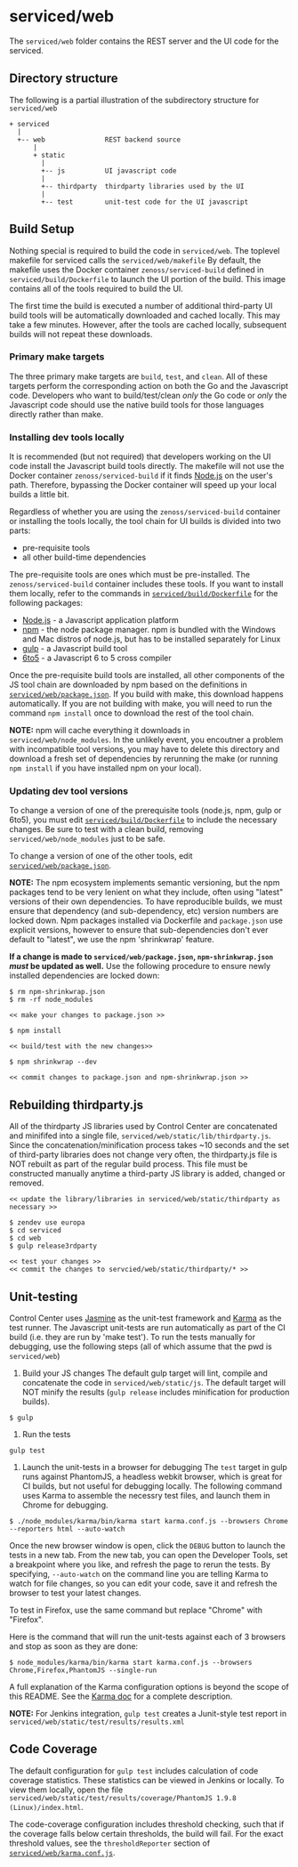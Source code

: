 # serviced/web

The `serviced/web` folder contains the REST server and the UI code for the serviced.

## Directory structure
The following is a partial illustration of the subdirectory structure for `serviced/web`
 ```
 + serviced
   |
   +-- web               REST backend source
       |
 	   + static
 	     |
         +-- js          UI javascript code
         |
         +-- thirdparty  thirdparty libraries used by the UI
         |
         +-- test        unit-test code for the UI javascript
 ```

## Build Setup
Nothing special is required to build the code in `serviced/web`. The toplevel
makefile for serviced calls the `serviced/web/makefile`  By default, the makefile uses
the Docker container `zenoss/serviced-build` defined in `serviced/build/Dockerfile` to launch
the UI portion of the build. This image contains all of the tools required to build the UI.

The first time the build is executed a number of additional third-party UI build tools will be automatically
downloaded and cached locally. This may take a few minutes. However, after the tools are cached
locally, subsequent builds will not repeat these downloads.

### Primary make targets
The three primary make targets are `build`, `test`, and `clean`. All of these targets perform the corresponding
action on both the Go and the Javascript code. Developers who want to build/test/clean _only_ the Go code or _only_ the Javascript code should use the native build tools for those languages directly rather than make.

### Installing dev tools locally
It is recommended (but not required) that developers working on the UI code install the Javascript build tools directly.
The makefile will not use the Docker container `zenoss/serviced-build` if it finds [Node.js](http://nodejs.org)
on the user's path. Therefore, bypassing the Docker container will speed up your local builds a little bit.

Regardless of whether you are using the `zenoss/serviced-build` container or installing the tools locally, the tool chain for UI builds is divided into two parts:
  * pre-requisite tools
  * all other build-time dependencies

The pre-requisite tools are ones which must be pre-installed. The `zenoss/serviced-build` container includes these tools.
If you want to install them locally, refer to the commands in [`serviced/build/Dockerfile`](../build/Dockerfile) for the following packages:
  * [Node.js](http://nodejs.org) - a Javascript application platform
  * [npm](https://www.npmjs.com/) - the node package manager. npm is bundled with the Windows and Mac distros of node.js, but has to be installed separately for Linux
  * [gulp](http://gulpjs.com/) - a Javascript build tool
  * [6to5](https://6to5.org/) - a Javascript 6 to 5 cross compiler

Once the pre-requisite build tools are installed, all other components of the JS tool chain are downloaded by npm based on the definitions in [`serviced/web/package.json`](./package.json).  If you build with make, this download happens automatically. If you are not building with make, you will need to run the command `npm install` once to download the rest of the tool chain.

**NOTE:** npm will cache everything it downloads in `serviced/web/node_modules`.  In the unlikely event, you encoutner a problem with
incompatible tool versions, you may have to delete this directory and download a fresh set of dependencies by rerunning the make (or running `npm install` if you have installed npm on your local).

### Updating dev tool versions
To change a version of one of the prerequisite tools (node.js, npm, gulp or 6to5), you must edit [`serviced/build/Dockerfile`](../build/Dockerfile) to include the necessary changes.  Be sure to test with a clean build, removing `serviced/web/node_modules` just to be safe.

To change a version of one of the other tools, edit [`serviced/web/package.json`](./package.json).

**NOTE:** The npm ecosystem implements semantic versioning, but the npm packages tend to be very lenient on what they include, often using "latest" versions of their own dependencies.
To have reproducible builds, we must ensure that dependency (and sub-dependency, etc) version numbers are locked down. Npm packages installed via Dockerfile and `package.json` use explicit versions, however to ensure that sub-dependencies don't ever default to "latest", we use the npm 'shrinkwrap' feature.

**If a change is made to `serviced/web/package.json`, `npm-shrinkwrap.json` *must* be updated as well.** Use the following procedure to ensure newly installed dependencies are locked down:

```
$ rm npm-shrinkwrap.json
$ rm -rf node_modules

<< make your changes to package.json >>

$ npm install

<< build/test with the new changes>>

$ npm shrinkwrap --dev

<< commit changes to package.json and npm-shrinkwrap.json >>
```

## Rebuilding thirdparty.js
All of the thirdparty JS libraries used by Control Center are concatenated and minififed into a single file, `serviced/web/static/lib/thirdparty.js`.  Since the concatenation/minification process takes ~10 seconds and the set of third-party libraries does not change very often, the thirdparty.js file is NOT rebuilt as part of the regular build process.
This file must be constructed manually anytime a third-party JS library is added, changed or removed.

```
<< update the library/libraries in serviced/web/static/thirdparty as necessary >>

$ zendev use europa
$ cd serviced
$ cd web
$ gulp release3rdparty

<< test your changes >>
<< commit the changes to servcied/web/static/thirdparty/* >>
```

## Unit-testing
Control Center uses [Jasmine](http://jasmine.github.io/) as the unit-test framework and [Karma](http://karma-runner.github.io/) as the test runner. The Javascript unit-tests are run automatically as part of the CI build (i.e. they are run by 'make test').
To run the tests manually for debugging, use the following steps (all of which assume that the pwd is `serviced/web`)

1. Build your JS changes
The default gulp target will lint, compile and concatenate the code in `serviced/web/static/js`. The default target will NOT minify the results (`gulp release` includes minification for production builds).

  ```
  $ gulp
  ```

1. Run the tests

  ```
  gulp test
  ```

1. Launch the unit-tests in a browser for debugging
The `test` target in gulp runs against PhantomJS, a headless webkit browser, which is great for CI builds, but not useful for debugging locally. The following command uses Karma to assemble the necessry test files, and launch them in Chrome for debugging.

  ```
  $ ./node_modules/karma/bin/karma start karma.conf.js --browsers Chrome --reporters html --auto-watch
  ```

Once the new browser window is open, click the `DEBUG` button to launch the tests in a new tab. From the new tab, you can open the Developer Tools, set a breakpoint where you like, and refresh the page to rerun the tests.  By specifying, `--auto-watch` on the command line you are telling Karma to watch for file changes, so you can edit your code, save it and refresh the browser to test your latest changes.

To test in Firefox, use the same command but replace "Chrome" with "Firefox".

Here is the command that will run the unit-tests against each of 3 browsers and stop as soon as they are done:

  ```
  $ node_modules/karma/bin/karma start karma.conf.js --browsers Chrome,Firefox,PhantomJS --single-run
  ```

A full explanation of the Karma configuration options is beyond the scope of this README. See the [Karma doc](http://karma-runner.github.io/) for a complete description.

**NOTE:** For Jenkins integration, `gulp test` creates a Junit-style test report in `serviced/web/static/test/results/results.xml`

## Code Coverage
The default configuration for `gulp test` includes calculation of code coverage statistics. These statistics can be viewed in Jenkins or locally. To view them locally, open the file `serviced/web/static/test/results/coverage/PhantomJS 1.9.8 (Linux)/index.html`.

The code-coverage configuration includes threshold checking, such that if the coverage falls below certain thresholds, the build will fail.  For the exact threshold values, see the `thresholdReporter` section of [`serviced/web/karma.conf.js`](./karma.conf.js).
